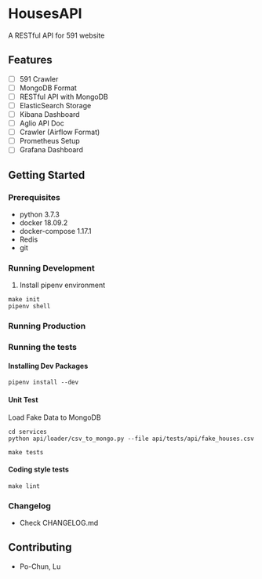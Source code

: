 # HousesAPI
A RESTful API for 591 website


## Features

- [ ] 591 Crawler
- [ ] MongoDB Format
- [ ] RESTful API with MongoDB
- [ ] ElasticSearch Storage
- [ ] Kibana Dashboard
- [ ] Aglio API Doc
- [ ] Crawler (Airflow Format)
- [ ] Prometheus Setup
- [ ] Grafana Dashboard

## Getting Started

### Prerequisites

* python 3.7.3
* docker 18.09.2
* docker-compose 1.17.1
* Redis
* git

### Running Development

1. Install pipenv environment
```lan=shell
make init
pipenv shell
```

### Running Production

### Running the tests

#### Installing Dev Packages

```lan=shell
pipenv install --dev
```

#### Unit Test

Load Fake Data to MongoDB

```
cd services
python api/loader/csv_to_mongo.py --file api/tests/api/fake_houses.csv
```

```
make tests
```

#### Coding style tests

```lan=shell
make lint
```

### Changelog

* Check CHANGELOG.md

## Contributing

* Po-Chun, Lu